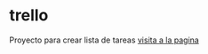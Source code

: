 # trello
Proyecto para crear lista de tareas 
[visita a la pagina](https://flavio3313.github.io/trello/)

